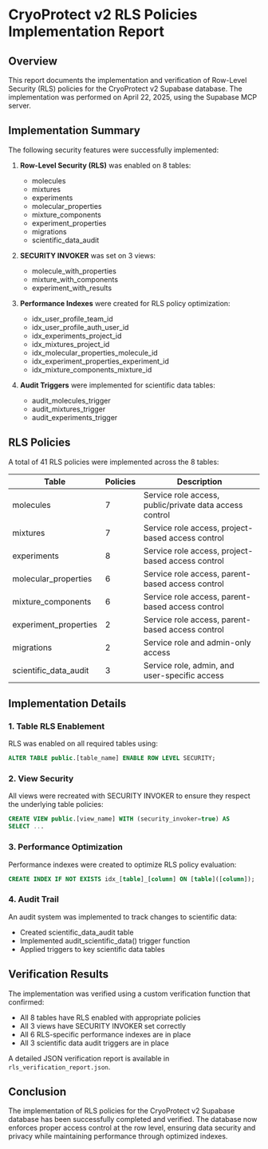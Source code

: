 # CryoProtect v2 RLS Policies Implementation Report

## Overview

This report documents the implementation and verification of Row-Level Security (RLS) policies for the CryoProtect v2 Supabase database. The implementation was performed on April 22, 2025, using the Supabase MCP server.

## Implementation Summary

The following security features were successfully implemented:

1. **Row-Level Security (RLS)** was enabled on 8 tables:
   - molecules
   - mixtures
   - experiments
   - molecular_properties
   - mixture_components
   - experiment_properties
   - migrations
   - scientific_data_audit

2. **SECURITY INVOKER** was set on 3 views:
   - molecule_with_properties
   - mixture_with_components
   - experiment_with_results

3. **Performance Indexes** were created for RLS policy optimization:
   - idx_user_profile_team_id
   - idx_user_profile_auth_user_id
   - idx_experiments_project_id
   - idx_mixtures_project_id
   - idx_molecular_properties_molecule_id
   - idx_experiment_properties_experiment_id
   - idx_mixture_components_mixture_id

4. **Audit Triggers** were implemented for scientific data tables:
   - audit_molecules_trigger
   - audit_mixtures_trigger
   - audit_experiments_trigger

## RLS Policies

A total of 41 RLS policies were implemented across the 8 tables:

| Table | Policies | Description |
|-------|----------|-------------|
| molecules | 7 | Service role access, public/private data access control |
| mixtures | 7 | Service role access, project-based access control |
| experiments | 8 | Service role access, project-based access control |
| molecular_properties | 6 | Service role access, parent-based access control |
| mixture_components | 6 | Service role access, parent-based access control |
| experiment_properties | 2 | Service role access, parent-based access control |
| migrations | 2 | Service role and admin-only access |
| scientific_data_audit | 3 | Service role, admin, and user-specific access |

## Implementation Details

### 1. Table RLS Enablement

RLS was enabled on all required tables using:
```sql
ALTER TABLE public.[table_name] ENABLE ROW LEVEL SECURITY;
```

### 2. View Security

All views were recreated with SECURITY INVOKER to ensure they respect the underlying table policies:
```sql
CREATE VIEW public.[view_name] WITH (security_invoker=true) AS
SELECT ...
```

### 3. Performance Optimization

Performance indexes were created to optimize RLS policy evaluation:
```sql
CREATE INDEX IF NOT EXISTS idx_[table]_[column] ON [table]([column]);
```

### 4. Audit Trail

An audit system was implemented to track changes to scientific data:
- Created scientific_data_audit table
- Implemented audit_scientific_data() trigger function
- Applied triggers to key scientific data tables

## Verification Results

The implementation was verified using a custom verification function that confirmed:

- All 8 tables have RLS enabled with appropriate policies
- All 3 views have SECURITY INVOKER set correctly
- All 6 RLS-specific performance indexes are in place
- All 3 scientific data audit triggers are in place

A detailed JSON verification report is available in `rls_verification_report.json`.

## Conclusion

The implementation of RLS policies for the CryoProtect v2 Supabase database has been successfully completed and verified. The database now enforces proper access control at the row level, ensuring data security and privacy while maintaining performance through optimized indexes.